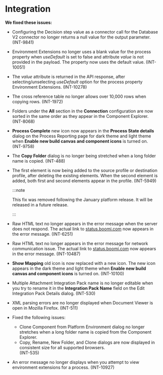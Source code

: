 #  Integration

<head>
  <meta name="guidename" content="Release Notes"/>
  <meta name="context" content="GUID-d20a6079-d451-456b-87e3-2ab114341f51"/>
</head>

**We fixed these issues:**

- Configuring the Decision step value as a connector call for the Database V2 connector no longer returns a null value for the output parameter. (INT-9841)

- Environment Extensions no longer uses a blank value for the process property when *useDefault* is set to false and attribute *value* is not provided in the payload. The property now uses the default value. (INT-10051)

- The *value* attribute is returned in the API response, after selecting/unselecting *useDefault* option for the process property Environment Extensions.
 (INT-10278)

- The cross reference table no longer allows over 10,000 rows when copying rows. (INT-1972)

- Folders under the **All** section in the **Connection** configuration are now sorted in the same order as they appear in the Component Explorer. (INT-8068)

- **Process Complete** new icon now appears in the  **Process State details** dialog on the Process Reporting page for dark theme and light theme when **Enable new build canvas and component icons** is turned on. (INT-9758)

- The **Copy Folder** dialog is no longer being stretched when a long folder name is copied. (INT-488)

- The first element is now being added to the source profile or destination profile, after deleting the existing elements. When the second element is added, both first and second elements appear in the profile. (INT-5949)

  :::note

  This fix was removed following the January platform release. It will be released in a future release.

  :::

- Raw HTML text no longer appears in the error message when the server does not respond. The actual link to [status.boomi.com](http://status.boomi.com/) now appears in the error message. (INT-6251)

- Raw HTML text no longer appears in the error message for network communication issue. The actual link to [status.boomi.com](http://status.boomi.com/) now appears in the error message. (INT-10487)

- **Show Mapping** old icon is now replaced with a new icon. The new icon appears in the dark theme and light theme when **Enable new build canvas and component icons** is turned on. (INT-10100)

- Multiple Attachment Integration Pack name is no longer editable when you try to rename it in the **Integration Pack Name** field on the Edit Integration Pack Details dialog. (INT-530)

- XML parsing errors are no longer displayed when Document Viewer is open in Mozilla Firefox. (INT-511)

- Fixed the following issues:
  -   Clone Component from Platform Environment dialog no longer stretches when a long folder name is copied from the Component Explorer.
  -   Copy, Rename, New Folder, and Clone dialogs are now displayed in consistent size for all supported browsers.  
  (INT-535)

- An error message no longer displays when you attempt to view environment extensions for a process. (INT-10927)
